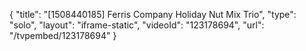 {
    "title": "[1508440185] Ferris Company Holiday Nut Mix Trio",
    "type": "solo",
    "layout": "iframe-static",
    "videoId": "123178694",
    "url": "\/tvpembed\/123178694"
}